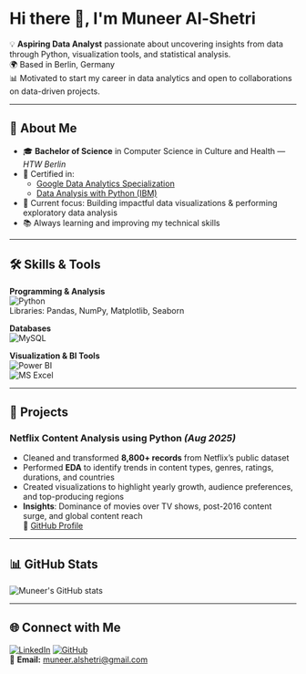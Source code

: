 # Hi there 👋, I'm Muneer Al-Shetri

💡 **Aspiring Data Analyst** passionate about uncovering insights from data through Python, visualization tools, and statistical analysis.  
🌍 Based in Berlin, Germany  
📊 Motivated to start my career in data analytics and open to collaborations on data-driven projects.

---

## 🚀 About Me
- 🎓 **Bachelor of Science** in Computer Science in Culture and Health — *HTW Berlin*
- 📜 Certified in:
  - [Google Data Analytics Specialization](https://www.coursera.org/account/accomplishments/specialization/4TUF3Q11DPW2)
  - [Data Analysis with Python (IBM)](https://www.coursera.org/account/accomplishments/verify/3OXZQPP413ET)
- 🔭 Current focus: Building impactful data visualizations & performing exploratory data analysis
- 📚 Always learning and improving my technical skills

---

## 🛠 Skills & Tools
**Programming & Analysis**  
![Python](https://img.shields.io/badge/-Python-333333?style=flat&logo=python)  
Libraries: Pandas, NumPy, Matplotlib, Seaborn  

**Databases**  
![MySQL](https://img.shields.io/badge/-MySQL-333333?style=flat&logo=mysql)  

**Visualization & BI Tools**  
![Power BI](https://img.shields.io/badge/-PowerBI-333333?style=flat&logo=powerbi)  
![MS Excel](https://img.shields.io/badge/-MS%20Excel-333333?style=flat&logo=microsoftexcel)  

---

## 📂 Projects

### **Netflix Content Analysis using Python** *(Aug 2025)*
- Cleaned and transformed **8,800+ records** from Netflix’s public dataset  
- Performed **EDA** to identify trends in content types, genres, ratings, durations, and countries  
- Created visualizations to highlight yearly growth, audience preferences, and top-producing regions  
- **Insights**: Dominance of movies over TV shows, post-2016 content surge, and global content reach  
🔗 [GitHub Profile](https://github.com/malshetri)

---

## 📊 GitHub Stats
![Muneer's GitHub stats](https://github-readme-stats.vercel.app/api?username=malshetri&show_icons=true&theme=dracula)

---

## 🌐 Connect with Me
[![LinkedIn](https://img.shields.io/badge/LinkedIn-blue?style=flat&logo=linkedin)](https://linkedin.com/in/muneer-al-shetri)
[![GitHub](https://img.shields.io/badge/GitHub-black?style=flat&logo=github)](https://github.com/malshetri)  
📧 **Email:** muneer.alshetri@gmail.com
